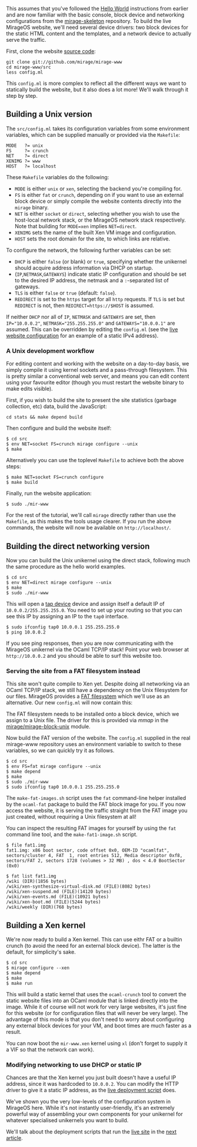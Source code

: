 This assumes that you've followed the [Hello World](/wiki/hello-world)
instructions from earlier and are now familiar with the basic console, block
device and networking configurations from the
[mirage-skeleton](https://github.com/mirage/mirage-skeleton) repository. To
build the live MirageOS website, we'll need several device drivers: two block
devices for the static HTML content and the templates, and a network device to
actually serve the traffic.

First, clone the website [source code](https://github.com/mirage/mirage-www):

```
git clone git://github.com/mirage/mirage-www
cd mirage-www/src
less config.ml
```

This `config.ml` is more complex to reflect all the different ways we want to
statically build the website, but it also does a lot more! We'll walk through it
step by step.

## Building a Unix version

The `src/config.ml` takes its configuration variables from some environment
variables, which can be supplied manually or provided via the `Makefile`:

```
MODE   ?= unix
FS     ?= crunch
NET    ?= direct
XENIMG ?= www
HOST   ?= localhost
```

These `Makefile` variables do the following:
* `MODE` is either `unix` or `xen`, selecting the backend you're compiling for.
* `FS` is either `fat` or `crunch`, depending on if you want to use an external
  block device or simply compile the website contents directly into the `mirage`
  binary.
* `NET` is either `socket` or `direct`, selecting whether you wish to use the
  host-local network stack, or the MirageOS network stack respectively. Note
  that building for `MODE=xen` implies `NET=direct`.
* `XENIMG` sets the name of the built Xen VM image and configuration.
* `HOST` sets the root domain for the site, to which links are relative.

To configure the network, the following further variables can be set:
+ `DHCP` is either `false` (or blank) or `true`, specifying whether the
  unikernel should acquire address information via DHCP on startup.
+ (`IP`,`NETMASK`,`GATEWAYS`) indicate static IP configuration and should be set
  to the desired IP address, the netmask and a `:`-separated list of gateways.
+ `TLS` is either `false` or `true` (default: `false`).
+ `REDIRECT` is set to the `https` target for all `http` requests. If `TLS` is
  set but `REDIRECT` is not, then `REDIRECT=https://$HOST` is assumed.

If neither `DHCP` nor all of `IP`, `NETMASK` and `GATEWAYS` are set, then
`IP="10.0.0.2"`, `NETMASK="255.255.255.0"` and `GATEWAYS="10.0.0.1"` are
assumed. This can be overridden by editing the `config.ml` (see the
[live website configuration](https://github.com/mirage/mirage-www/blob/master/.travis.yml)
for an example of a static IPv4 address).

### A Unix development workflow

For editing content and working with the website on a day-to-day basis, we
simply compile it using kernel sockets and a pass-through filesystem. This is
pretty similar a conventional web server, and means you can edit content using
your favourite editor (though you must restart the website binary to make edits
visible).

First, if you wish to build the site to present the site statistics (garbage
collection, etc) data, build the JavaScript:

```
cd stats && make depend build
```

Then configure and build the website itself:

```
$ cd src
$ env NET=socket FS=crunch mirage configure --unix
$ make
```

Alternatively you can use the toplevel `Makefile` to achieve both the above
steps:

```
$ make NET=socket FS=crunch configure
$ make build
```

Finally, run the website application:

```
$ sudo ./mir-www
```

For the rest of the tutorial, we'll call `mirage` directly rather than use the
`Makefile`, as this makes the tools usage clearer. If you run the above
commands, the website will now be available on `http://localhost/`.

## Building the direct networking version

Now you can build the Unix unikernel using the direct stack, following much the
same procedure as the hello world examples.

```
$ cd src
$ env NET=direct mirage configure --unix
$ make
$ sudo ./mir-www
```

This will open a [tap device](http://en.wikipedia.org/wiki/TUN/TAP) device and
assign itself a default IP of `10.0.0.2/255.255.255.0`. You need to set up your
routing so that you can see this IP by assigning an IP to the `tap0` interface.

```
$ sudo ifconfig tap0 10.0.0.1 255.255.255.0
$ ping 10.0.0.2
```

If you see ping responses, then you are now communicating with the MirageOS
unikernel via the OCaml TCP/IP stack! Point your web browser at
`http://10.0.0.2` and you should be able to surf this website too.

### Serving the site from a FAT filesystem instead

This site won't quite compile to Xen yet.  Despite doing all networking via an
OCaml TCP/IP stack, we still have a dependency on the Unix filesystem for our
files.  MirageOS provides a [FAT filesystem](http://github.com/mirage/ocaml-fat)
which we'll use as an alternative.  Our new `config.ml` will now contain this:

The FAT filesystem needs to be installed onto a block device, which we assign
to a Unix file.  The driver for this is provided via *mmap* in the
[mirage/mirage-block-unix](https://github.com/mirage/mirage-block-unix) module.

Now build the FAT version of the website.  The `config.ml` supplied in the real
mirage-www repository uses an environment variable to switch to these
variables, so we can quickly try it as follows.

```
$ cd src
$ env FS=fat mirage configure --unix
$ make depend
$ make
$ sudo ./mir-www
$ sudo ifconfig tap0 10.0.0.1 255.255.255.0
```

The `make-fat-images.sh` script uses the `fat` command-line helper installed
by the `ocaml-fat` package to build the FAT block image for you.
If you now access the website, it is serving the traffic straight from the
FAT image you just created, without requiring a Unix filesystem at all!

You can inspect the resulting FAT images for yourself by using the `fat`
command line tool, and the `make-fat1-image.sh` script.

```
$ file fat1.img
fat1.img: x86 boot sector, code offset 0x0, OEM-ID "ocamlfat",
sectors/cluster 4, FAT  1, root entries 512, Media descriptor 0xf8,
sectors/FAT 2, sectors 1728 (volumes > 32 MB) , dos < 4.0 BootSector (0x0)

$ fat list fat1.img
/wiki (DIR)(1856 bytes)
/wiki/xen-synthesize-virtual-disk.md (FILE)(8082 bytes)
/wiki/xen-suspend.md (FILE)(14120 bytes)
/wiki/xen-events.md (FILE)(10921 bytes)
/wiki/xen-boot.md (FILE)(5244 bytes)
/wiki/weekly (DIR)(768 bytes)
```

## Building a Xen kernel

We're now ready to build a Xen kernel.  This can use eithr FAT or a builtin
crunch (to avoid the need for an external block device).  The latter is the
default, for simplicity's sake.

```
$ cd src
$ mirage configure --xen
$ make depend
$ make
$ make run
```

This will build a static kernel that uses the `ocaml-crunch` tool to convert
the static website files into an OCaml module that is linked directly into
the image.  While it of course will not work for very large websites, it's
just fine for this website (or for configuration files that will never be
very large).  The advantage of this mode is that you don't need to worry
about configuring any external block devices for your VM, and boot times are
much faster as a result.

You can now boot the `mir-www.xen` kernel using `xl` (don't forget to supply
it a VIF so that the network can work).

### Modifying networking to use DHCP or static IP

Chances are that the Xen kernel you just built doesn't have a useful IP
address, since it was hardcoded to `10.0.0.2`.  You can modify the HTTP driver
to give it a static IP address, as the [live deployment script](https://github.com/mirage/mirage-www/blob/master/.travis-www.ml) does.

We've shown you the very low-levels of the configuration system in MirageOS here.
While it's not instantly user-friendly, it's an extremely powerful way of
assembling your own components for your unikernel for whatever specialised
unikernels you want to build.

We'll talk about the deployment scripts that run the [live
site](http://openmirage.org) in the [next article](/docs/deploying-via-ci).
